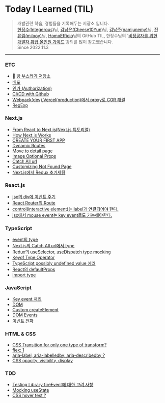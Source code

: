 # Today I Learned (TIL)

> 개발관련 학습, 경험들을 기록해두는 저장소 입니다.  
> [한정수(Integerous)](https://github.com/Integerous/TIL)님, [김남윤(Cheese10Yun)](https://github.com/cheese10yun/TIL)님, [김남준(namjunemy)](https://github.com/namjunemy/TIL)님, [진유림(milooy)](http://milooy.github.io/TIL/)님, [HomoEfficio](https://github.com/HomoEfficio/dev-tips)님의 GitHub TIL, 한정수님의 '[비정공자를 위한 개발자 취업 올인원 가이드](https://www.inflearn.com/course/%EA%B0%9C%EB%B0%9C%EC%9E%90-%EC%B7%A8%EC%97%85-%ED%86%B5%ED%95%A9%ED%8E%B8)'강의를 많이 참고했습니다.  
> Since 2022.11.3

---

### ETC

- 🍞 [빵 부스러기 저장소](https://github.com/ChoJinmok/TIL/blob/master/ETC/BreadCrumbs.md)
- [배포](https://github.com/ChoJinmok/TIL/blob/master/ETC/Deploy.md)
- [인가 (Authorization)](https://github.com/ChoJinmok/TIL/blob/master/ETC/Authorization.md)
- [CI/CD with Github](https://github.com/ChoJinmok/TIL/blob/master/ETC/CICDGithub.md)
- [Webpack(dev),Vercel(production)에서 proxy로 COR 해결](https://github.com/ChoJinmok/TIL/blob/master/ETC/WebpackVercelProxy.md)
- [RegExp](https://github.com/ChoJinmok/TIL/blob/master/ETC/RegExp.md)

### Next.js

- [From React to Next.js(Next.js 튜토리얼)](https://github.com/ChoJinmok/TIL/blob/master//Next.js/FromReacttoNextjs.md)
- [How Next.js Works](https://github.com/ChoJinmok/TIL/blob/master//Next.js/HowNextjsWorks.md)
- [CREATE YOUR FIRST APP](https://github.com/ChoJinmok/TIL/blob/master//Next.js/CreateYourFirstApp.md)
- [Dynamic Routes](https://github.com/ChoJinmok/TIL/blob/master/Next.js/DynamicRoutes.md)
- [Move to detail page](https://github.com/ChoJinmok/TIL/blob/master/Next.js/MoveToDetail.md)
- [Image Optional Props](https://github.com/ChoJinmok/TIL/blob/master/Next.js/ImageOptionalProps.md)
- [Catch All url](https://github.com/ChoJinmok/TIL/blob/master/Next.js/CatchAllUrl.md)
- [Customizing Not Found Page](https://github.com/ChoJinmok/TIL/blob/master/Next.js/CustomNotFound.md)
- [Next.js에서 Redux 초기세팅](https://github.com/ChoJinmok/TIL/blob/master/Next.js/ReduxInNext.md)

### React.js

- [jsx의 div에 이벤트 주기](https://github.com/ChoJinmok/TIL/blob/master/React.js/DivEventInJsx.md)
- [React Router의 Route](https://github.com/ChoJinmok/TIL/blob/master/React.js/Route.md)
- [control(interactive element)는 label과 연결되어야 한다.](https://github.com/ChoJinmok/TIL/blob/master/React.js/jsxControlLabel.md)
- [jsx에서 mouse event는 key event로도 가능해야한다.](https://github.com/ChoJinmok/TIL/blob/master/React.js/jsxMouseEventsHaveKeyEvents.md)

### TypeScript

- [event의 type](https://github.com/ChoJinmok/TIL/blob/master/TypeScript/EventType.md)
- [Next.js의 Catch All url에서 type](https://github.com/ChoJinmok/TIL/blob/master/TypeScript/CatchAllUrlType.md)
- [Redux의 useSelector, useDispatch type mocking](https://github.com/ChoJinmok/TIL/blob/master/TypeScript/ReduxTypeMocking.md)
- [Keyof Type Operator](https://github.com/ChoJinmok/TIL/blob/master/TypeScript/KeyofTypes.md)
- [TypeScript possibly undefined value 에러](https://github.com/ChoJinmok/TIL/blob/master/TypeScript/PossiblyUndefined.md)
- [React의 defaultProps](https://github.com/ChoJinmok/TIL/blob/master/TypeScript/defaultProps.md)
- [import type](https://github.com/ChoJinmok/TIL/blob/master/TypeScript/importType.md)

### JavaScript

- [Key event 처리](https://github.com/ChoJinmok/TIL/blob/master/JavaScript/KeyEvent.md)
- [DOM](https://github.com/ChoJinmok/TIL/blob/master/JavaScript/DOM.md)
- [Custom createElement](https://github.com/ChoJinmok/TIL/blob/master/JavaScript/CustomCreateElement.md)
- [DOM Events](https://github.com/ChoJinmok/TIL/blob/master/JavaScript/DOMEvents.md)
- [이벤트 전파](https://github.com/ChoJinmok/TIL/blob/master/JavaScript/EventPropagation.md)

### HTML & CSS

- [CSS Transition for only one type of transform?](https://github.com/ChoJinmok/TIL/blob/master/HTML&CSS/TransitionForTransform.md)
- [flex: 1](https://github.com/ChoJinmok/TIL/blob/master/HTML&CSS/flex1.md)
- [aria-label, aria-labelledby, aria-describedby ?](https://github.com/ChoJinmok/TIL/blob/master/HTML&CSS/ARIA.md)
- [CSS opacity, visibility, display](https://github.com/ChoJinmok/TIL/blob/master/HTML&CSS/OpacityVisibilityDisplay.md)

### TDD

- [Testing Library fireEvent에 대한 고려 사항](https://github.com/ChoJinmok/TIL/blob/master/TDD/ConsiderationsFireEvent.md)
- [Mocking useState](https://github.com/ChoJinmok/TIL/blob/master/TDD/MockingUseState.md)
- [CSS hover test ?](https://github.com/ChoJinmok/TIL/blob/master/TDD/CssHoverTest.md)
